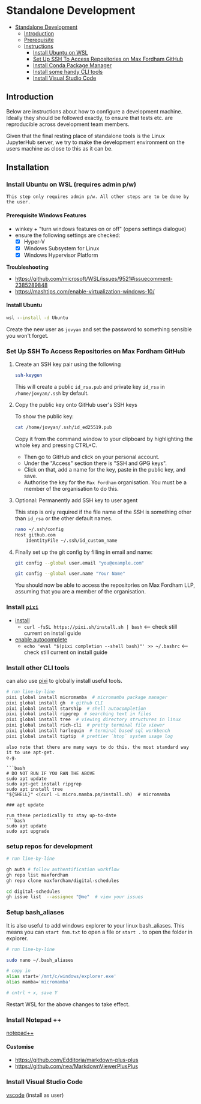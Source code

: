 
# Standalone Development

- [Standalone Development](#standalone-development)
  - [Introduction](#introduction)
  - [Prerequisite](#prerequisite)
  - [Instructions](#instructions)
    - [Install Ubuntu on WSL](#install-ubuntu-on-wsl)
    - [Set Up SSH To Access Repositories on Max Fordham GitHub](#set-up-ssh-to-access-repositories-on-max-fordham-github)
    - [Install Conda Package Manager](#install-mamba-package-manager)
    - [Install some handy CLI tools](#install-some-handy-cli-tools)
    - [Install Visual Studio Code](#install-visual-studio-code)

## Introduction

Below are instructions about how to configure a development machine. Ideally they should
be followed exactly, to ensure that tests etc. are reproducible across development team
members.

Given that the final resting place of standalone tools is the Linux JupyterHub server,
we try to make the development environment on the users machine as close to this as
it can be.

## Installation

### Install Ubuntu on WSL (requires admin p/w)

```{note}
This step only requires admin p/w. All other steps are to be done by the user.
```

#### Prerequisite Windows Features

- winkey + "turn windows features on or off" (opens settings dialogue)
- ensure the following settings are checked:
  - [x] Hyper-V
  - [x] Windows Subsystem for Linux
  - [x] Windows Hypervisor Platform
 
**Troubleshooting**

- https://github.com/microsoft/WSL/issues/9521#issuecomment-2385289848
- https://mashtips.com/enable-virtualization-windows-10/

#### Install Ubuntu

```cmd
wsl --install -d Ubuntu
```

Create the new user as `jovyan` and set the password to something sensible you won't forget.

### Set Up SSH To Access Repositories on Max Fordham GitHub

1. Create an SSH key pair using the following
    ```bash
    ssh-keygen
    ```

    This will create a public `id_rsa.pub` and private key `id_rsa` in `/home/jovyan/.ssh` by default.
        
2. Copy the public key onto GitHub user's SSH keys
	
    To show the public key:

    ```bash
    cat /home/jovyan/.ssh/id_ed25519.pub
    ```
        
    Copy it from the command window to your clipboard by highlighting the whole key and pressing CTRL+C.

    - Then go to GitHub and click on your personal account. 
    - Under the "Access" section there is "SSH and GPG keys".
    - Click on that, add a name for the key, paste in the public key, and save.
    - Authorise the key for the `Max Fordham` organisation. You must be a member of the organisation to do this.

3. Optional: Permanently add SSH key to user agent

    This step is only required if the file name of the SSH is something other than `id_rsa` or the other default names.

    ```bash
    nano ~/.ssh/config
    Host github.com
        IdentityFile ~/.ssh/id_custom_name
    ```

4. Finally set up the git config by filling in email and name:

    ```bash
    git config --global user.email "you@example.com"
    ```

    ```bash
    git config --global user.name "Your Name"
    ```

    You should now be able to access the repositories on Max Fordham LLP, assuming that you are a member of the organisation.

### Install [`pixi`](https://pixi.sh/latest/#installation) 

- [install](https://pixi.sh/latest/#installation)
  - `curl -fsSL https://pixi.sh/install.sh | bash` <-- check still current on install guide
- [enable autocomplete](https://pixi.sh/latest/#autocompletion)
  - `echo 'eval "$(pixi completion --shell bash)"' >> ~/.bashrc` <-- check still current on install guide


### Install other CLI tools

can also use [pixi](https://pixi.sh/latest/basic_usage/#use-pixi-as-a-global-installation-tool) to globally install useful tools.

```bash
# run line-by-line
pixi global install micromamba  # micromamba package manager
pixi global install gh  # github CLI
pixi global install starship  # shell autocompletion
pixi global install ripgrep  # searching text in files
pixi global install tree  # viewing directory structures in linux
pixi global install rich-cli  # pretty terminal file viewer
pixi global install harlequin  # terminal based sql workbench
pixi global install tiptip  # prettier `htop` system usage log
```

```{note}
also note that there are many ways to do this. the most standard way it to use apt-get. 
e.g.

```bash
# DO NOT RUN IF YOU RAN THE ABOVE
sudo apt update
sudo apt-get install ripgrep
sudo apt install tree
"${SHELL}" <(curl -L micro.mamba.pm/install.sh)  # micromamba
```
```
### apt update

run these periodically to stay up-to-date
```bash
sudo apt update
sudo apt upgrade
```

### setup repos for development

```bash
# run line-by-line

gh auth # follow authentification workflow
gh repo list maxfordham
gh repo clone maxfordham/digital-schedules

cd digital-schedules
gh issue list  --assignee "@me"  # view your issues
```

### Setup bash_aliases

It is also useful to add windows explorer to your linux bash_aliases. This means you can `start fnm.txt` to open a file or `start .` to open the folder in explorer.

```bash
# run line-by-line

sudo nano ~/.bash_aliases

# copy in
alias start='/mnt/c/windows/explorer.exe'
alias mamba='micromamba'

# cntrl + x, save Y
```

Restart WSL for the above changes to take effect.

### Install Notepad ++

[notepad++](developing-notepadplusplus.md)

#### Customise

- https://github.com/Edditoria/markdown-plus-plus
- https://github.com/nea/MarkdownViewerPlusPlus

### Install Visual Studio Code

[vscode](developing-vscode.md) (install as user)
